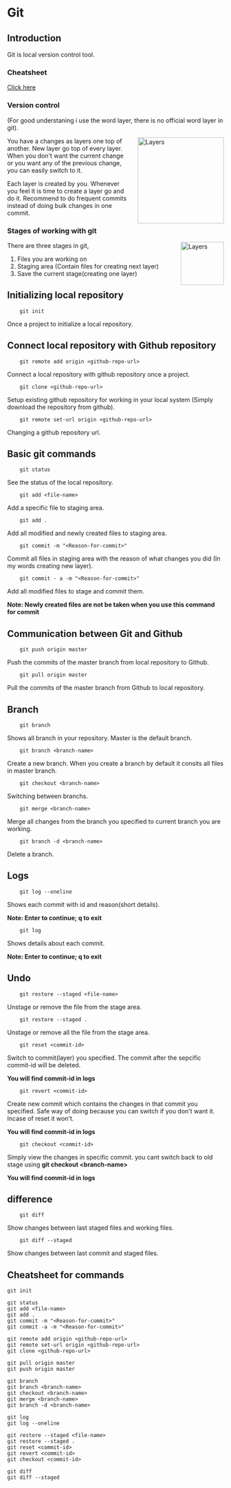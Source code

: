 # Git

## Introduction

Git is local version control tool.

### Cheatsheet

[Click here](#Cheatsheet-for-commands)

### Version control

(For good understaning i use the word layer, there is no official word layer in git).

<img src="https://www.professionalindemnity.co.uk/cms/photo/misc/three_flat__layers.png" alt="Layers" title="Layers" width="200px" style="float:right;padding-left:20px"/>

You have a changes as layers one top of another. New layer go top of every layer. When you don't want the current change or you want any of the previous change, you can easily switch to it.

Each layer is created by you. Whenever you feel it is time to create a layer go and do it. Recommend to do frequent commits instead of doing bulk changes in one commit.

### Stages of working with git

<img src="https://encrypted-tbn0.gstatic.com/images?q=tbn%3AANd9GcS9XU-mhS1xiQ9Us3SOAmkg7Ggdwj_Ln_8yqg&usqp=CAU" alt="Layers" title="Layers" width="100px" style="float:right;padding-left:20px"/>

There are three stages in git,

1. Files you are working on
2. Staging area (Contain files for creating next layer)
3. Save the current stage(creating one layer)

## Initializing local repository

```git
    git init
```

Once a project to initialize a local repository.

## Connect local repository with Github repository

```git
    git remote add origin <github-repo-url>
```

Connect a local repository with github repository once a project.

```git
    git clone <github-repo-url>
```

Setup existing github repository for working in your local system (Simply download the repository from github).

```git
    git remote set-url origin <github-repo-url>
```

Changing a github repository url.

## Basic git commands

```git
    git status
```

See the status of the local repository.

```git
    git add <file-name>
```

Add a specific file to staging area.

```git
    git add .
```

Add all modified and newly created files to staging area.

```git
    git commit -m "<Reason-for-commit>"
```

Commit all files in staging area with the reason of what changes you did (In my words creating new layer).

```git
    git commit - a -m "<Reason-for-commit>"
```

Add all modified files to stage and commit them.

**Note: Newly created files are not be taken when you use this command for commit**

## Communication between Git and Github

```git
    git push origin master
```

Push the commits of the master branch from local repository to Github.

```git
    git pull origin master
```

Pull the commits of the master branch from Github to local repository.

## Branch

```git
    git branch
```

Shows all branch in your repository. Master is the default branch.

```git
    git branch <branch-name>
```

Create a new branch. When you create a branch by default it consits all files in master branch.

```git
    git checkout <branch-name>
```

Switching between branchs.

```git
    git merge <branch-name>
```

Merge all changes from the branch you specified to current branch you are working.

```git
    git branch -d <branch-name>
```

Delete a branch.

## Logs

```git
    git log --oneline
```

Shows each commit with id and reason(short details).

**Note: Enter to continue; q to exit**

```git
    git log
```

Shows details about each commit.

**Note: Enter to continue; q to exit**

## Undo

```git
    git restore --staged <file-name>
```

Unstage or remove the file from the stage area.

```git
    git restore --staged .
```

Unstage or remove all the file from the stage area.

```git
    git reset <commit-id>
```

Switch to commit(layer) you specified. The commit after the sepcific commit-id will be deleted.

**You will find commit-id in logs**

```git
    git revert <commit-id>
```

Create new commit which contains the changes in that commit you specified. Safe way of doing because you can switch if you don't want it. Incase of reset it won't.

**You will find commit-id in logs**

```git
    git checkout <commit-id>
```

Simply view the changes in specific commit. you cant switch back to old stage using **git checkout \<branch-name\>**

**You will find commit-id in logs**

## difference

```git
    git diff
```

Show changes between last staged files and working files.

```git
    git diff --staged
```

Show changes between last commit and staged files.

## Cheatsheet for commands

```git
git init

git status
git add <file-name>
git add .
git commit -m "<Reason-for-commit>"
git commit -a -m "<Reason-for-commit>"

git remote add origin <github-repo-url>
git remote set-url origin <github-repo-url>
git clone <github-repo-url>

git pull origin master
git push origin master

git branch
git branch <branch-name>
git checkout <branch-name>
git merge <branch-name>
git branch -d <branch-name>

git log
git log --oneline

git restore --staged <file-name>
git restore --staged .
git reset <commit-id>
git revert <commit-id>
git checkout <commit-id>

git diff
git diff --staged
```
